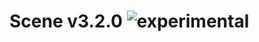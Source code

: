 
# Scene v3.2.0 ![experimental](https://img.shields.io/badge/stability-experimental-EC5315.svg?style=flat)


